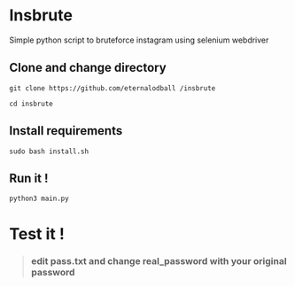# Insbrute
Simple python script to bruteforce instagram using selenium webdriver

## Clone and change directory

```
git clone https://github.com/eternalodball /insbrute

cd insbrute
```

## Install requirements
```
sudo bash install.sh
```
## Run it !

```
python3 main.py
```
# Test it !

>### edit pass.txt and change real_password with your original password
